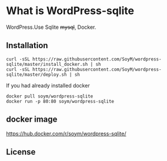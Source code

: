 # What is WordPress-sqlite
WordPress.Use Sqlite ~~mysql~~, Docker. 

## Installation
``` 
curl -sSL https://raw.githubusercontent.com/SoyM/wordpress-sqlite/master/install_docker.sh | sh
curl -sSL https://raw.githubusercontent.com/SoyM/wordpress-sqlite/master/deploy.sh | sh
``` 

If you had already installed docker
``` 
docker pull soym/wordpress-sqlite
docker run -p 80:80 soym/wordpress-sqlite
``` 

## docker image
https://hub.docker.com/r/soym/wordpress-sqlite/

## License
